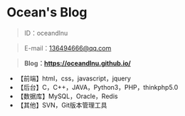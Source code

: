 # Ocean's Blog

> ID：oceandlnu

> E-mail：136494666@qq.com

> __Blog：https://oceandlnu.github.io/__
 - 【前端】html，css，javascript，jquery
 - 【后台】C，C++，JAVA，Python3，PHP，thinkphp5.0
 - 【数据库】MySQL，Oracle，Redis
 - 【其他】SVN，Git版本管理工具

